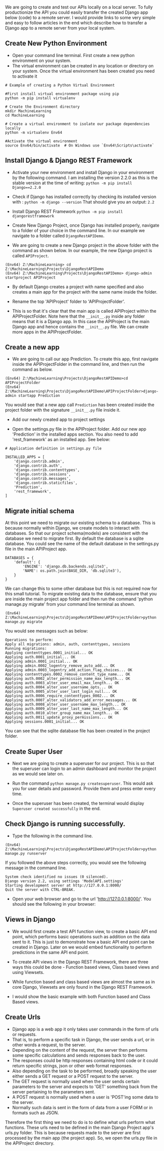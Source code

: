 We are going to create and test our APIs locally on a local server. To fully productionize the API you could easily transfer the created Django app below (code) to a remote server. I would provide links to some very simple and easy to follow articles in the end which describe how to transfer a Django app to a remote server from your local system. 


## Create New Python Environment

 * Open your command line terminal. First create a new python environment on your system. 
 * The virtual environment can be created in any location or directory on your system. Once the virtual environment has been created you need to activate it

```
# Example of creating a Python Virtual Environment

#First install virtual environment package using pip
python -m pip install virtualenv

# Create the Environment directory
mkdir MachineLearning
cd MachineLearning

# Create a virtual environment to isolate our package dependencies locally
python -m virtualenv Env64

#Activate the virtual environment
source Env64/bin/activate  # On Windows use `Env64\Scripts\activate`
```
## Install Django & Django REST Framework

* Activate your new environment and install Django in your environment by the following command. I am installing the version 2.2.0 as this is the stable version at the time of writing: `python -m pip install Django==2.2.0`

* Check if Django has installed correctly by checking its installed version with : `python -m django --version` That should give you an output: `2.2`

* Install Django REST Framework `python -m pip install djangorestframework` 

* Create New Django Project, once Django has installed properly, navigate to a folder of your choice in the command line. In our example we navigate to a folder called `DjangoRestAPIDemo`.

* We are going to create a new Django project in the above folder with the command as shown below. In our example, the new Django project is called `APIProject`.

```
(Env64) Z:\MachineLearning> cd Z:\MachineLearning\Projects\DjangoRestAPIDemo
(Env64) Z:\MachineLearning\Projects\DjangoRestAPIDemo> django-admin startproject APIProject
```

* By default Django creates a project with name specified and also creates a main app for the project with the same name inside the folder.

* Rename the top 'APIProject' folder to 'APIProjectFolder'.

* This is so that it's clear that the main app is called APIProject within the APIProjectFolder. Note here that the `__init__.py` inside any folder means that it is a Django app. In this case the APIProject is the main Django app and hence contains the `__init__.py` file. We can create more apps in the APIProjectFolder. 

## Create a new app 

* We are going to call our app Prediction. To create this app, first navigate inside the APIProjectFolder in the command line, and then run the command as below.
```
(Env64) Z:\MachineLearning\Projects\DjangoRestAPIDemo>cd APIProjectFolder 
(Env64) Z:\MachineLearning\Projects\DjangoRestAPIDemo\APIProjectFolder>django-admin startapp Prediction  
```
You would see that a new app call `Prediction` has been created inside the project folder with the signature `__init__.py` file inside it.

* Add our newly created app to project settings

* Open the settings.py file in the APIProject folder. Add our new app 'Prediction' in the installed apps section. You also need to add  'rest_framework' as an installed app. See below:

``` 
# Application definition in settings.py file

INSTALLED_APPS = [
    'django.contrib.admin',
    'django.contrib.auth',
    'django.contrib.contenttypes',
    'django.contrib.sessions',
    'django.contrib.messages',
    'django.contrib.staticfiles',
    'Prediction',
    'rest_framework',
]
```

## Migrate initial schema

At this point we need to migrate our existing schema to a database. This is because normally within Django, we create models to interact with databases. So that our project schema(models) are consistent with the database we need to migrate first. By default the database is a sqlite database. You could see the name of the default database in the settings.py file in the main APIProject app.

```
DATABASES = {
    'default': {
        'ENGINE': 'django.db.backends.sqlite3',
        'NAME': os.path.join(BASE_DIR, 'db.sqlite3'),
    }
}
```

We can change this to some other database but this is not required now for this small tutorial. To migrate existing data to the database, ensure that you are inside the main project app folder and then run the command 'python manage.py migrate' from your command line terminal as shown.

`(Env64) Z:\MachineLearning\Projects\DjangoRestAPIDemo\APIProjectFolder>python manage.py migrate `

You would see messages such as below:

```
Operations to perform:                                                                                        
Apply all migrations: admin, auth, contenttypes, sessions                                                
Running migrations:                                                                                          
Applying contenttypes.0001_initial... OK                                                                   
Applying auth.0001_initial... OK                                                                          
Applying admin.0001_initial... OK                                                                         
Applying admin.0002_logentry_remove_auto_add... OK                                                          
Applying admin.0003_logentry_add_action_flag_choices... OK                                                  
Applying contenttypes.0002_remove_content_type_name... OK                                                   
Applying auth.0002_alter_permission_name_max_length... OK                                                   
Applying auth.0003_alter_user_email_max_length... OK                                                        
Applying auth.0004_alter_user_username_opts... OK                                                           
Applying auth.0005_alter_user_last_login_null... OK                                                         
Applying auth.0006_require_contenttypes_0002... OK                                                          
Applying auth.0007_alter_validators_add_error_messages... OK                                                
Applying auth.0008_alter_user_username_max_length... OK                                                     
Applying auth.0009_alter_user_last_name_max_length... OK                                                    
Applying auth.0010_alter_group_name_max_length... OK                                                        
Applying auth.0011_update_proxy_permissions... OK                                                           
Applying sessions.0001_initial... OK
```
You can see that the sqlite database file has been created in the project folder.

## Create Super User

* Next we are going to create a superuser for our project. This is so that the superuser can login to an admin dashboard and monitor the project as we would see later on.

* Run the command `python manage.py createsuperuser`. This would ask you for user details and password. Provide them and press enter every time. 

* Once the superuser has been created, the terminal would display `Superuser created successfully` in the end.

## Check Django is running successfully. 

* Type the following in the command line.

```
(Env64) Z:\MachineLearning\Projects\DjangoRestAPIDemo\APIProjectFolder>python manage.py runserver
```

If you followed the above steps correctly, you would see the following message in the command line.

```
System check identified no issues (0 silenced).                                                                                                                                    
Django version 2.2, using settings 'ModelAPI.settings'                                                      
Starting development server at http://127.0.0.1:8000/                                                       
Quit the server with CTRL-BREAK.
```

* Open your web browser and go to the url 'http://127.0.0.1:8000/'. You should see the following in your browser: 


## Views in Django

* We would first create a test API function view, to create a basic API end point, which performs basic operations such as addition on the data sent to it. This is just to demonstrate how a basic API end point can be created in Django. Later on we would embed functionality to perform predictions in the same API end point. 

* To create API views in the Django REST Framework, there are three ways this could be done - Function based views, Class based views and using Viewsets. 

* While function based and class based views are almost the same as in core Django, Viewsets are only found in the Django REST Framework. 

* I would show the basic example with both Function based and Class Based views.

## Create Urls

* Django app is a web app it only takes user commands in the form of urls or requests. 
* That is, to perform  a specific task in Django, the user sends a url, or in other words a request, to the server. 
* Depending on the content of the request, the server then performs some specific calculations and sends responses back to the user. 
* The responses could be http responses containing html code or it could return specific strings, json or other web format responses. 
* Also depending on the task to be performed, broadly speaking the user either sends a GET request or a POST request to the server. 
* The GET request is normally used when the user sends certain parameters to the server and expects to 'GET' something back from the server pertaining to the parameters sent. 
* A POST request is normally used when a user is 'POST'ing some data to the server. 
* Normally such data is sent in the form of data from a user FORM or in formats such as JSON.

Therefore the first thing we need to do is to define what urls perform what functions. These urls need to be defined in the main Django Project app's urls.py folder. This is because requests made to the server are first processed by the main app (the project app). So, we open the urls.py file in the APIProject directory.
